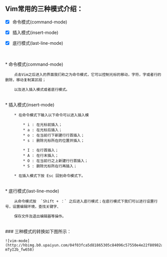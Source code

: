 ## Vim常用的三种模式介绍：
- [x] 命令模式(command-mode)
- [x] 插入模式(insert-mode)
- [x] 底行模式(last-line-mode)


<br>
<br>
* 命令模式(command-mode)


        点击Vim之后进入的界面我们称之为命令模式，它可以控制光标的移动，字符，字或者行的删除，移动复制某区段；
    
        以及进入插入模式或者底行模式。
    
 
 <br>   
* 插入模式(insert-mode)
	
		* 在命令模式下输入以下命令可以进入插入模
    
        	* i : 在光标前插入；
    		* a : 在光标后插入；
	        * o : 在当前行下新建行行首插入；
	        * s : 删除光标所在的位置并插入；
	        
	        * I : 在行首插入；
	        * A : 在行末插入；
	        * O : 在当前行之上新建行行首插入；
	        * S : 删除光标所在行再插入；
	        
	    * 在插入模式下按 Esc 回到命令模式下。
    

<br>
* 底行模式(last-line-mode)

	
		从命令模式按  `Shift + ：` 之后进入底行模式；在底行模式下我们可以进行设置行号，设置编辑环境，查找关键字、
	
		保存文件及退出编辑器等操作。
    
    
<br>  
### 三种模式的转换如下图所示：

	![vim-mode](http://hbimg.b0.upaiyun.com/04f03fca5d81865305c84096c57550e4e22f80982ae8-mTyI2b_fw658)
    
    
    
    


